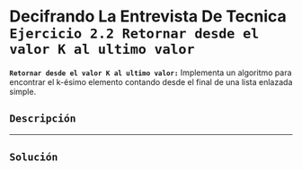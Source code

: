 # Decifrando La Entrevista De Tecnica `Ejercicio 2.2 Retornar desde el valor K al ultimo valor`

**`Retornar desde el valor K al ultimo valor:`** Implementa un algoritmo para encontrar el k-ésimo elemento contando desde el final de una lista enlazada simple.

## `Descripción`

---

## `Solución`
